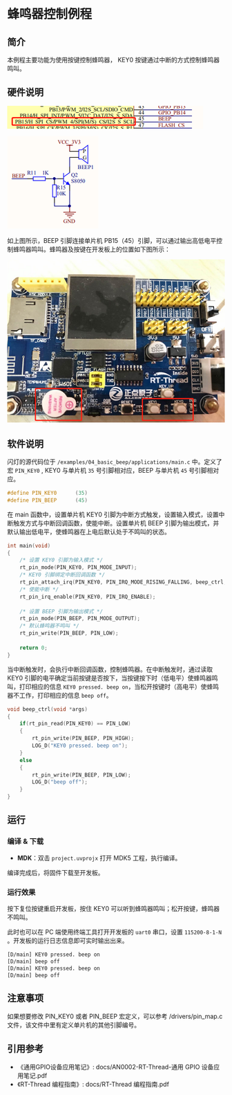 # 蜂鸣器控制例程

## 简介

本例程主要功能为使用按键控制蜂鸣器， KEY0 按键通过中断的方式控制蜂鸣器鸣叫。

## 硬件说明

![BEEP 电路图](../../docs/figures/04_basic_beep/beep_sch1.png)

![BEEP 电路图](../../docs/figures/04_basic_beep/beep_sch2.png)

如上图所示，BEEP 引脚连接单片机 PB15（45）引脚，可以通过输出高低电平控制蜂鸣器鸣叫。蜂鸣器及按键在开发板上的位置如下图所示：

![BEEP 与 KEY 位置](../../docs/figures/04_basic_beep/beep.png)

## 软件说明

闪灯的源代码位于 `/examples/04_basic_beep/applications/main.c` 中。定义了宏 `PIN_KEY0`  , KEY0 与单片机 `35` 号引脚相对应，BEEP 与单片机 `45` 号引脚相对应。

```c
#define PIN_KEY0      (35)
#define PIN_BEEP      (45)
```

在 main 函数中，设置单片机 KEY0 引脚为中断方式触发，设置输入模式，设置中断触发方式与中断回调函数，使能中断。设置单片机 BEEP 引脚为输出模式，并默认输出低电平，使蜂鸣器在上电后默认处于不鸣叫的状态。

```c
int main(void)
{
    /* 设置 KEY0 引脚为输入模式 */
    rt_pin_mode(PIN_KEY0, PIN_MODE_INPUT);
    /* KEY0 引脚绑定中断回调函数 */
    rt_pin_attach_irq(PIN_KEY0, PIN_IRQ_MODE_RISING_FALLING, beep_ctrl, RT_NULL);
    /* 使能中断 */
    rt_pin_irq_enable(PIN_KEY0, PIN_IRQ_ENABLE);
    
    /* 设置 BEEP 引脚为输出模式 */
    rt_pin_mode(PIN_BEEP, PIN_MODE_OUTPUT);
    /* 默认蜂鸣器不鸣叫 */
    rt_pin_write(PIN_BEEP, PIN_LOW);

    return 0;
}
```

当中断触发时，会执行中断回调函数，控制蜂鸣器。在中断触发时，通过读取 KEY0 引脚的电平确定当前按键是否按下，当按键按下时（低电平）使蜂鸣器鸣叫，打印相应的信息 `KEY0 pressed. beep on`，当松开按键时（高电平）使蜂鸣器不工作，打印相应的信息 `beep off`。

```c
void beep_ctrl(void *args)
{
    if(rt_pin_read(PIN_KEY0) == PIN_LOW)
    {
        rt_pin_write(PIN_BEEP, PIN_HIGH);
        LOG_D("KEY0 pressed. beep on");
    }
    else
    {
        rt_pin_write(PIN_BEEP, PIN_LOW);  
        LOG_D("beep off");        
    }
}
```

## 运行

### 编译 & 下载

- **MDK**：双击 `project.uvprojx` 打开 MDK5 工程，执行编译。

编译完成后，将固件下载至开发板。

### 运行效果

按下复位按键重启开发板，按住 KEY0 可以听到蜂鸣器鸣叫；松开按键，蜂鸣器不鸣叫。

此时也可以在 PC 端使用终端工具打开开发板的 `uart0` 串口，设置 `115200-8-1-N` 。开发板的运行日志信息即可实时输出出来。

```shell
[D/main] KEY0 pressed. beep on
[D/main] beep off
[D/main] KEY0 pressed. beep on
[D/main] beep off
```

## 注意事项

如果想要修改 PIN_KEY0 或者 PIN_BEEP 宏定义，可以参考 /drivers/pin_map.c 文件，该文件中里有定义单片机的其他引脚编号。

## 引用参考

- 《通用GPIO设备应用笔记》: docs/AN0002-RT-Thread-通用 GPIO 设备应用笔记.pdf
- 《RT-Thread 编程指南》: docs/RT-Thread 编程指南.pdf
